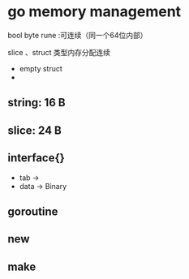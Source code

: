 # go memory management

bool byte rune :可连续（同一个64位内部）

slice 、struct 类型内存分配连续

- empty struct
- 

## string: 16 B
## slice: 24 B

## interface{}

- tab  -> 
- data -> Binary
 

## goroutine


## new

## make